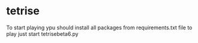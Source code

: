 # tetrise

To start playing ypu should install all packages from requirements.txt file
to play just start tetrisebeta6.py
